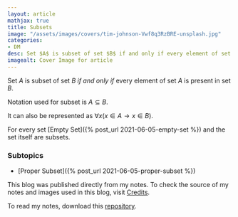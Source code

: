 ```yaml
---
layout: article
mathjax: true
title: Subsets
image: "/assets/images/covers/tim-johnson-Vwf8q3RzBRE-unsplash.jpg"
categories:
- DM
desc: Set $A$ is subset of set $B$ if and only if every element of set $A$ is present in set $B$. 
imagealt: Cover Image for article
---
```


Set $A$ is subset of set $B$ *if and only if* every element of set $A$ is present in set $B$.




















































































































































































































































































































































































































Notation used for subset is $A \subseteq B$.




















































































































































































































































































































































































































It can also be represented as $\forall x(x \in A \to x \in B)$.





















































































































































































































































































































































































































For every set [Empty Set]({% post_url 2021-06-05-empty-set %}) and the set itself are subsets.

### Subtopics
- [Proper Subset]({% post_url 2021-06-05-proper-subset %})

This blog was published directly from my notes.
To check the source of my notes and images used in this blog, visit <a href="/credits.html" target="_blank">Credits</a>.

To read my notes, download this <a href="https://github.com/bovem/CS" target="blank">repository</a>.